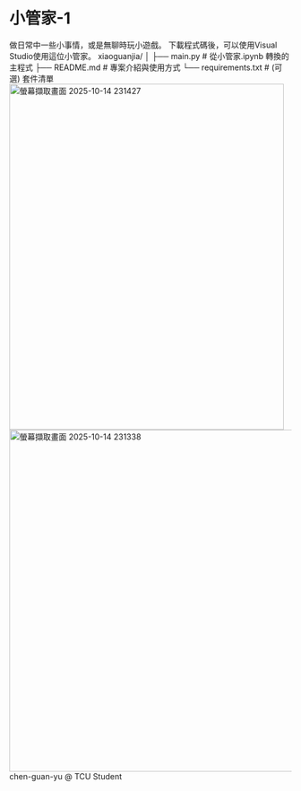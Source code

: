# 小管家-1
做日常中一些小事情，或是無聊時玩小遊戲。
下載程式碼後，可以使用Visual Studio使用這位小管家。
xiaoguanjia/
│
├── main.py           # 從小管家.ipynb 轉換的主程式
├── README.md         # 專案介紹與使用方式
└── requirements.txt  # (可選) 套件清單
<img width="490" height="617" alt="螢幕擷取畫面 2025-10-14 231427" src="https://github.com/user-attachments/assets/c23f81d2-4c78-42bc-a619-3b223c0ddd41" />
<img width="564" height="610" alt="螢幕擷取畫面 2025-10-14 231338" src="https://github.com/user-attachments/assets/9d654268-a717-4f09-a8ab-8e4de84a409e" />
chen-guan-yu @ TCU Student
